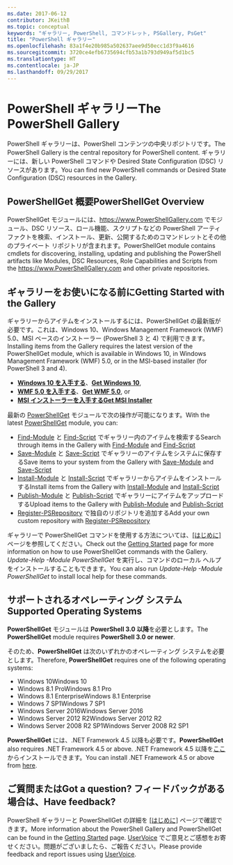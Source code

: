 ```yaml
---
ms.date: 2017-06-12
contributor: JKeithB
ms.topic: conceptual
keywords: "ギャラリー, PowerShell, コマンドレット, PSGallery, PsGet"
title: "PowerShell ギャラリー"
ms.openlocfilehash: 83a1f4e20b985a502637aee9d50ecc1d3f9a4616
ms.sourcegitcommit: 3720ce4efb6735694cfb53a1b793d949af5d1bc5
ms.translationtype: HT
ms.contentlocale: ja-JP
ms.lasthandoff: 09/29/2017
---
```

# <a name="the-powershell-gallery"></a><span data-ttu-id="9f784-103">PowerShell ギャラリー</span><span class="sxs-lookup"><span data-stu-id="9f784-103">The PowerShell Gallery</span></span>

<span data-ttu-id="9f784-104">PowerShell ギャラリーは、PowerShell コンテンツの中央リポジトリです。</span><span class="sxs-lookup"><span data-stu-id="9f784-104">The PowerShell Gallery is the central repository for PowerShell content.</span></span> <span data-ttu-id="9f784-105">ギャラリーには、新しい PowerShell コマンドや Desired State Configuration (DSC) リソースがあります。</span><span class="sxs-lookup"><span data-stu-id="9f784-105">You can find new PowerShell commands or Desired State Configuration (DSC) resources in the Gallery.</span></span>

## <a name="powershellget-overview"></a><span data-ttu-id="9f784-106">PowerShellGet 概要</span><span class="sxs-lookup"><span data-stu-id="9f784-106">PowerShellGet Overview</span></span>

<span data-ttu-id="9f784-107">PowerShellGet モジュールには、https://www.PowerShellGallery.com でモジュール、DSC リソース、ロール機能、スクリプトなどの PowerShell アーティファクトを検索、インストール、更新、公開するためのコマンドレットとその他のプライベート リポジトリが含まれます。</span><span class="sxs-lookup"><span data-stu-id="9f784-107">PowerShellGet module contains cmdlets for discovering, installing, updating and publishing the PowerShell artifacts like Modules, DSC Resources, Role Capabilities and Scripts from the https://www.PowerShellGallery.com and other private repositories.</span></span>

## <a name="getting-started-with-the-gallery"></a><span data-ttu-id="9f784-108">ギャラリーをお使いになる前に</span><span class="sxs-lookup"><span data-stu-id="9f784-108">Getting Started with the Gallery</span></span>

<span data-ttu-id="9f784-109">ギャラリーからアイテムをインストールするには、PowerShellGet の最新版が必要です。これは、Windows 10、Windows Management Framework (WMF) 5.0、MSI ベースのインストーラー (PowerShell 3 と 4) で利用できます。</span><span class="sxs-lookup"><span data-stu-id="9f784-109">Installing items from the Gallery requires the latest version of the PowerShellGet module, which is available in Windows 10, in Windows Management Framework (WMF) 5.0, or in the MSI-based installer (for PowerShell 3 and 4).</span></span>

- <span data-ttu-id="9f784-110">[**Windows 10 を入手する**](http://go.microsoft.com/fwlink/?LinkID=624830&clcid=0x409)、</span><span class="sxs-lookup"><span data-stu-id="9f784-110">[**Get Windows 10**](http://go.microsoft.com/fwlink/?LinkID=624830&clcid=0x409),</span></span>
- <span data-ttu-id="9f784-111">[**WMF 5.0 を入手する**](http://go.microsoft.com/fwlink/?LinkId=398175)、</span><span class="sxs-lookup"><span data-stu-id="9f784-111">[**Get WMF 5.0**](http://go.microsoft.com/fwlink/?LinkId=398175), or</span></span>
- [<span data-ttu-id="9f784-112">**MSI インストーラーを入手する**</span><span class="sxs-lookup"><span data-stu-id="9f784-112">**Get MSI Installer**</span></span>](http://go.microsoft.com/fwlink/?LinkID=746217&clcid=0x409)

<span data-ttu-id="9f784-113">最新の [PowerShellGet](http://go.microsoft.com/fwlink/?LinkID=760387&clcid=0x409) モジュールで次の操作が可能になります。</span><span class="sxs-lookup"><span data-stu-id="9f784-113">With the latest [PowerShellGet](http://go.microsoft.com/fwlink/?LinkID=760387&clcid=0x409) module, you can:</span></span>

-   <span data-ttu-id="9f784-114">[Find-Module](https://go.microsoft.com/fwlink/?LinkId=821658) と [Find-Script](https://go.microsoft.com/fwlink/?LinkId=822322) でギャラリー内のアイテムを検索する</span><span class="sxs-lookup"><span data-stu-id="9f784-114">Search through items in the Gallery with [Find-Module](https://go.microsoft.com/fwlink/?LinkId=821658) and [Find-Script](https://go.microsoft.com/fwlink/?LinkId=822322)</span></span>
-   <span data-ttu-id="9f784-115">[Save-Module](https://go.microsoft.com/fwlink/?LinkId=821669) と [Save-Script](https://go.microsoft.com/fwlink/?LinkId=822334) でギャラリーのアイテムをシステムに保存する</span><span class="sxs-lookup"><span data-stu-id="9f784-115">Save items to your system from the Gallery with [Save-Module](https://go.microsoft.com/fwlink/?LinkId=821669) and [Save-Script](https://go.microsoft.com/fwlink/?LinkId=822334)</span></span>
-   <span data-ttu-id="9f784-116">[Install-Module](https://go.microsoft.com/fwlink/?LinkId=821663) と [Install-Script](https://go.microsoft.com/fwlink/?LinkId=822327) でギャラリーからアイテムをインストールする</span><span class="sxs-lookup"><span data-stu-id="9f784-116">Install items from the Gallery with [Install-Module](https://go.microsoft.com/fwlink/?LinkId=821663) and [Install-Script](https://go.microsoft.com/fwlink/?LinkId=822327)</span></span>
-   <span data-ttu-id="9f784-117">[Publish-Module](https://go.microsoft.com/fwlink/?LinkId=821666) と [Publish-Script](https://go.microsoft.com/fwlink/?LinkId=822331) でギャラリーにアイテムをアップロードする</span><span class="sxs-lookup"><span data-stu-id="9f784-117">Upload items to the Gallery with [Publish-Module](https://go.microsoft.com/fwlink/?LinkId=821666) and [Publish-Script](https://go.microsoft.com/fwlink/?LinkId=822331)</span></span>
-   <span data-ttu-id="9f784-118">[Register-PSRepository](https://go.microsoft.com/fwlink/?LinkId=821668) で独自のリポジトリを追加する</span><span class="sxs-lookup"><span data-stu-id="9f784-118">Add your own custom repository with [Register-PSRepository](https://go.microsoft.com/fwlink/?LinkId=821668)</span></span>

<span data-ttu-id="9f784-119">ギャラリーで PowerShellGet コマンドを使用する方法については、[[はじめに]](psgallery/psgallery_gettingstarted.md) ページを参照してください。</span><span class="sxs-lookup"><span data-stu-id="9f784-119">Check out the [Getting Started](psgallery/psgallery_gettingstarted.md) page for more information on how to use PowerShellGet commands with the Gallery.</span></span> <span data-ttu-id="9f784-120">*Update-Help -Module PowerShellGet* を実行し、コマンドのローカル ヘルプをインストールすることもできます。</span><span class="sxs-lookup"><span data-stu-id="9f784-120">You can also run *Update-Help -Module PowerShellGet* to install local help for these commands.</span></span>

## <a name="supported-operating-systems"></a><span data-ttu-id="9f784-121">サポートされるオペレーティング システム</span><span class="sxs-lookup"><span data-stu-id="9f784-121">Supported Operating Systems</span></span>

<span data-ttu-id="9f784-122">**PowerShellGet** モジュールは **PowerShell 3.0 以降**を必要とします。</span><span class="sxs-lookup"><span data-stu-id="9f784-122">The **PowerShellGet** module requires **PowerShell 3.0 or newer**.</span></span>

<span data-ttu-id="9f784-123">そのため、**PowerShellGet** は次のいずれかのオペレーティング システムを必要とします。</span><span class="sxs-lookup"><span data-stu-id="9f784-123">Therefore, **PowerShellGet** requires one of the following operating systems:</span></span>

- <span data-ttu-id="9f784-124">Windows 10</span><span class="sxs-lookup"><span data-stu-id="9f784-124">Windows 10</span></span>
- <span data-ttu-id="9f784-125">Windows 8.1 Pro</span><span class="sxs-lookup"><span data-stu-id="9f784-125">Windows 8.1 Pro</span></span>
- <span data-ttu-id="9f784-126">Windows 8.1 Enterprise</span><span class="sxs-lookup"><span data-stu-id="9f784-126">Windows 8.1 Enterprise</span></span>
- <span data-ttu-id="9f784-127">Windows 7 SP1</span><span class="sxs-lookup"><span data-stu-id="9f784-127">Windows 7 SP1</span></span>
- <span data-ttu-id="9f784-128">Windows Server 2016</span><span class="sxs-lookup"><span data-stu-id="9f784-128">Windows Server 2016</span></span>
- <span data-ttu-id="9f784-129">Windows Server 2012 R2</span><span class="sxs-lookup"><span data-stu-id="9f784-129">Windows Server 2012 R2</span></span>
- <span data-ttu-id="9f784-130">Windows Server 2008 R2 SP1</span><span class="sxs-lookup"><span data-stu-id="9f784-130">Windows Server 2008 R2 SP1</span></span>

<span data-ttu-id="9f784-131">**PowerShellGet** には、.NET Framework 4.5 以降も必要です。</span><span class="sxs-lookup"><span data-stu-id="9f784-131">**PowerShellGet** also  requires .NET Framework 4.5 or above.</span></span> <span data-ttu-id="9f784-132">.NET Framework 4.5 以降を[ここ](https://msdn.microsoft.com/en-us/library/5a4x27ek.aspx)からインストールできます。</span><span class="sxs-lookup"><span data-stu-id="9f784-132">You can install .NET Framework 4.5 or above from [here](https://msdn.microsoft.com/en-us/library/5a4x27ek.aspx).</span></span>


## <a name="got-a-question-have-feedback"></a><span data-ttu-id="9f784-133">ご質問または</span><span class="sxs-lookup"><span data-stu-id="9f784-133">Got a question?</span></span> <span data-ttu-id="9f784-134">フィードバックがある場合は、</span><span class="sxs-lookup"><span data-stu-id="9f784-134">Have feedback?</span></span>

<span data-ttu-id="9f784-135">PowerShell ギャラリーと PowerShellGet の詳細を [[はじめに]](psgallery/psgallery_gettingstarted.md) ページで確認できます。</span><span class="sxs-lookup"><span data-stu-id="9f784-135">More information about the PowerShell Gallery and PowerShellGet can be found in the [Getting Started](psgallery/psgallery_gettingstarted.md) page.</span></span> <span data-ttu-id="9f784-136">[UserVoice](http://windowsserver.uservoice.com/forums/301869-powershell) でご意見とご感想をお寄せください。問題がございましたら、ご報告ください。</span><span class="sxs-lookup"><span data-stu-id="9f784-136">Please provide feedback and report issues using [UserVoice](http://windowsserver.uservoice.com/forums/301869-powershell).</span></span>

